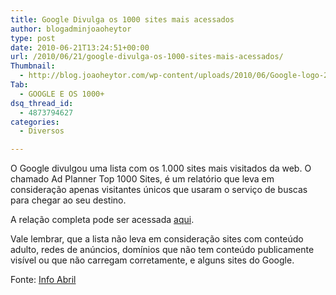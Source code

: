 ```yaml
---
title: Google Divulga os 1000 sites mais acessados
author: blogadminjoaoheytor
type: post
date: 2010-06-21T13:24:51+00:00
url: /2010/06/21/google-divulga-os-1000-sites-mais-acessados/
Thumbnail:
  - http://blog.joaoheytor.com/wp-content/uploads/2010/06/Google-logo-20100528113640.jpg
Tab:
  - GOOGLE E OS 1000+
dsq_thread_id:
  - 4873794627
categories:
  - Diversos

---
```

O Google divulgou uma lista com os 1.000 sites mais visitados da web. O chamado Ad Planner Top 1000 Sites, é um relatório que leva em consideração apenas visitantes únicos que usaram o serviço de buscas para chegar ao seu destino.

A relação completa pode ser acessada <a href="http://www.google.com/adplanner/static/top1000/" target="_blank">aqui</a>.

Vale lembrar, que a lista não leva em consideração sites com conteúdo adulto, redes de anúncios, domínios que não tem conteúdo publicamente visível ou que não carregam corretamente, e alguns sites do Google.

Fonte: <a href="http://info.abril.com.br/noticias/internet/google-divulga-lista-dos-mil-sites-mais-visi-28052010-12.shl" target="_blank" class="broken_link">Info Abril</a>